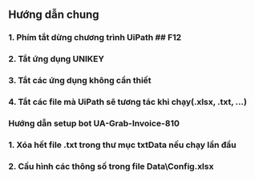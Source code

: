 ## Hướng dẫn chung

### 1. Phím tắt dừng chương trình UiPath ## F12
### 2. Tắt ứng dụng UNIKEY
### 3. Tắt các ứng dụng không cần thiết 
### 4. Tắt các file mà UiPath sẽ tương tác khi chạy(.xlsx, .txt, ...)

### Hướng dẫn setup bot UA-Grab-Invoice-810
### 1. Xóa hết file .txt trong thư mục txtData nếu chạy lần đầu
### 2. Cấu hình các thông số trong file Data\Config.xlsx
### 
